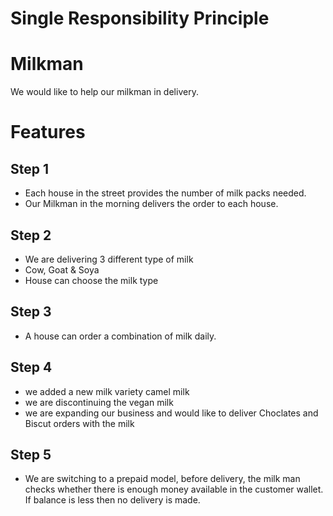 # Single Responsibility Principle

# Milkman

We would like to help our milkman in delivery.

# Features

## Step 1
- Each house in the street provides the number of milk packs needed.
- Our Milkman in the morning delivers the order to each house.

## Step 2
- We are delivering 3 different type of milk
- Cow, Goat & Soya
- House can choose the milk type
  
## Step 3
- A house can order a combination of milk daily.

## Step 4
- we added a new milk variety camel milk
- we are discontinuing the vegan milk
- we are expanding our business and would like to deliver Choclates and Biscut orders with the milk

## Step 5
- We are switching to a prepaid model, before delivery, the milk man checks whether there is enough money available in the customer wallet. If balance is less then no delivery is made.  
